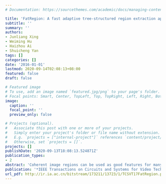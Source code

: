 ```yaml
---
# Documentation: https://sourcethemes.com/academic/docs/managing-content/

title: 'FatRegion: A fast adaptive tree-structured region extraction approach'
subtitle: ''
summary: ''
authors:
- Junliang Xing
- Weiming Hu
- Haizhou Ai
- Shuicheng Yan
tags: []
categories: []
date: '2016-01-01'
lastmod: 2020-09-14T02:08:13+08:00
featured: false
draft: false

# Featured image
# To use, add an image named `featured.jpg/png` to your page's folder.
# Focal points: Smart, Center, TopLeft, Top, TopRight, Left, Right, BottomLeft, Bottom, BottomRight.
image:
  caption: ''
  focal_point: ''
  preview_only: false

# Projects (optional).
#   Associate this post with one or more of your projects.
#   Simply enter your project's folder or file name without extension.
#   E.g. `projects = ["internal-project"]` references `content/project/deep-learning/index.md`.
#   Otherwise, set `projects = []`.
projects: []
publishDate: '2020-09-13T18:08:13.524871Z'
publication_types:
- 2
abstract: 'Coherent image regions can be used as good features for many computer vision tasks, such as object tracking, segmentation, and recognition. Most of previous region extraction methods, however, are not suitable for online applications because of their either heavy computations or unsatisfactory results. We propose a seed-based region growing and merging approach to generate simultaneously coherent and discriminative image regions. We present a quadtree-based seed initialization algorithm to adaptively place seeds into different image areas and then grow them into regions by a color- and edge-guided growing procedure. To merge these regions in different levels, we propose to use the generalized boundary strength to measure the quality of region merging result. In addition, we present a region merging algorithm of linear time complexity to perform efficient and effective region merging. Overall, our new approach simultaneously holds these advantages: 1) it is extremely fast with linear complexity in both time and space, which takes less than 50 ms to process an HVGA image; 2) it can give a direct control of the region number and well adapt to image regions with various sizes and shapes; and 3) it provides a tree-structured representation of the regions and thus can model the image from multiple scales. We evaluate the proposed approach on the standard benchmarks with extensive comparisons with the state-of-the-art methods. The experimental results demonstrate its good comprehensive performances. Example applications using the extracted regions as features for online object tracking and multiclass object segmentation also exhibit its potential for many computer vision tasks.'
publication: '*IEEE Transactions on Circuits and Systems for Video Technology (**TCSVT**)*'
url_pdf: http://ir.ia.ac.cn/bitstream/173211/13723/1/TCSVT17FatRegion.pdf
---
```

